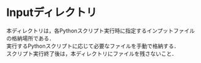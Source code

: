 # Inputディレクトリ
本ディレクトリは，各Pythonスクリプト実行時に指定するインプットファイルの格納場所である．  
実行するPythonスクリプトに応じて必要なファイルを手動で格納する．  
スクリプト実行終了後は，本ディレクトリにファイルを残さないこと．
